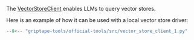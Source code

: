 The [VectorStoreClient](../../reference/griptape/tools/vector_store_client/tool.md) enables LLMs to query vector stores.

Here is an example of how it can be used with a local vector store driver:

```python
--8<-- "griptape-tools/official-tools/src/vector_store_client_1.py"
```
